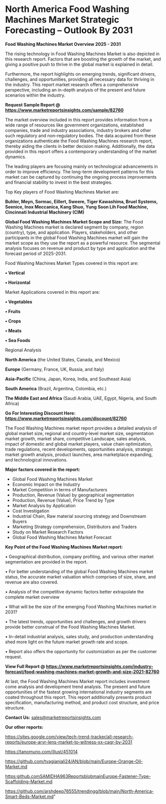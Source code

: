 # North America Food Washing Machines Market Strategic Forecasting – Outlook By 2031

<Strong> Food Washing Machines Market Overview 2025 - 2031</strong>

The rising technology in Food Washing Machines Market is also depicted in this research report. Factors that are boosting the growth of the market, and giving a positive push to thrive in the global market is explained in detail.

Furthermore, the report highlights on emerging trends, significant drivers, challenges, and opportunities, providing all necessary data for thriving in the industry. This report market research offers a comprehensive perspective, including an in-depth analysis of the present and future scenarios within the industry.

<strong>Request Sample Report @ <a href=https://www.marketreportsinsights.com/sample/82760>https://www.marketreportsinsights.com/sample/82760</a></strong>

The market overview included in this report provides information from a wide range of resources like government organizations, established companies, trade and industry associations, industry brokers and other such regulatory and non-regulatory bodies. The data acquired from these organizations authenticate the Food Washing Machines research report, thereby aiding the clients in better decision making. Additionally, the data provided in this report offers a contemporary understanding of the market dynamics.

The leading players are focusing mainly on technological advancements in order to improve efficiency. The long-term development patterns for this market can be captured by continuing the ongoing process improvements and financial stability to invest in the best strategies.

Top Key players of Food Washing Machines Market are:

<strong>Buhler, Meyn, Sormac, Eillert, Sweere, Tiger Kawashima, Bruel Systems, Seenice, Inox Meccanica, Kang Shuo, Yung Soon Lih Food Machine, Cincinnati Industrial Machinery (CIM)</strong>

<strong><b>Global Food Washing Machines Market Scope and Size:</b></strong>
The Food Washing Machines market is declared segment by company, region (country), type, and application. Players, stakeholders, and other participants in the global Food Washing Machines market will gain the market scope as they use the report as a powerful resource. The segmental analysis focuses on revenue and product by type and application and the forecast period of 2025-2031.

Food Washing Machines Market Types covered in this report are:

<strong>• Vertical

• Horizontal</strong>

Market Applications covered in this report are:

<strong>• Vegetables

• Fruits

• Crops

• Meats

• Sea Foods</strong> 

Regional Analysis

<strong>North America</strong> (the United States, Canada, and Mexico)

<strong>Europe</strong> (Germany, France, UK, Russia, and Italy)

<strong>Asia-Pacific</strong> (China, Japan, Korea, India, and Southeast Asia)

<strong>South America</strong> (Brazil, Argentina, Colombia, etc.)

<strong>The Middle East and Africa</strong> (Saudi Arabia, UAE, Egypt, Nigeria, and South Africa)

<strong>Go For Interesting Discount Here: <a href=https://www.marketreportsinsights.com/discount/82760>https://www.marketreportsinsights.com/discount/82760</a></strong>

The Food Washing Machines market report provides a detailed analysis of global market size, regional and country-level market size, segmentation market growth, market share, competitive Landscape, sales analysis, impact of domestic and global market players, value chain optimization, trade regulations, recent developments, opportunities analysis, strategic market growth analysis, product launches, area marketplace expanding, and technological innovations.

<strong><b>Major factors covered in the report:</b></strong>
<ul>
  <li>Global Food Washing Machines Market </li>
  <li>Economic Impact on the Industry</li>
  <li>Market Competition in terms of Manufacturers</li>
  <li>Production, Revenue (Value) by geographical segmentation</li>
  <li>Production, Revenue (Value), Price Trend by Type</li>
  <li>Market Analysis by Application</li>
  <li>Cost Investigation</li>
  <li>Industrial Chain, Raw material sourcing strategy and Downstream Buyers</li>
  <li>Marketing Strategy comprehension, Distributors and Traders</li>
  <li>Study on Market Research Factors</li>
  <li>Global Food Washing Machines Market Forecast</li>
</ul>

<strong><b>Key Point of the Food Washing Machines Market report:</b></strong>

• Geographical distribution, company profiling, and various other market segmentation are provided in the report.

• For better understanding of the global Food Washing Machines market status, the accurate market valuation which comprises of size, share, and revenue are also covered.

• Analysis of the competitive dynamic factors better extrapolate the complete market overview

• What will be the size of the emerging Food Washing Machines market in 2031?

• The latest trends, opportunities and challenges, and growth drivers provide better construal of the Food Washing Machines Market.

• In-detail industrial analysis, sales study, and production understanding shed more light on the future market growth rate and scope.

• Report also offers the opportunity for customization as per the customer request.

<strong><b>View Full Report @ <a href=https://www.marketreportsinsights.com/industry-forecast/food-washing-machines-market-growth-and-size-2021-82760>https://www.marketreportsinsights.com/industry-forecast/food-washing-machines-market-growth-and-size-2021-82760</a></b></strong>


At last, the Food Washing Machines Market report includes investment come analysis and development trend analysis. The present and future opportunities of the fastest growing international industry segments are coated throughout this report. This report additionally presents product specification, manufacturing method, and product cost structure, and price structure.

<strong>Contact Us:</strong>
sales@marketreportsinsights.com

<strong>Our other reports:</strong>

<a href=https://sites.google.com/view/tech-trend-tracker/all-research-reports/europe-arvr-lens-market-to-witness-xx-cagr-by-2031>https://sites.google.com/view/tech-trend-tracker/all-research-reports/europe-arvr-lens-market-to-witness-xx-cagr-by-2031</a>

<a href=https://tanomuno.com/illust/451014>https://tanomuno.com/illust/451014</a>

<a href=https://github.com/tyagianjali24/AN/blob/main/Europe-Orange-Oil-Market.md>https://github.com/tyagianjali24/AN/blob/main/Europe-Orange-Oil-Market.md</a>

<a href=https:github.comSAMIDHA963ReportsblobmainEurope-Fastener-Type-Scaffolding-Market.md>https:github.comSAMIDHA963ReportsblobmainEurope-Fastener-Type-Scaffolding-Market.md</a>

<a href=https://github.com/arshdeep76555/trendingg/blob/main/North-America-Smart-Beds-Market.md>https://github.com/arshdeep76555/trendingg/blob/main/North-America-Smart-Beds-Market.md</a>"
